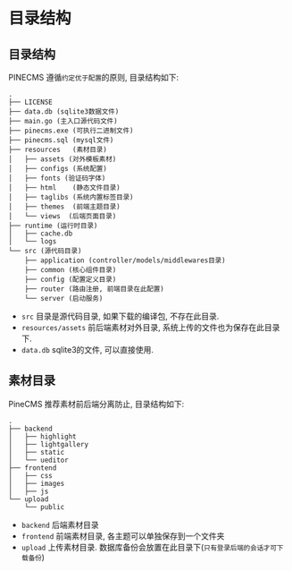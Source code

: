# 目录结构 

## 目录结构 
PINECMS 遵循`约定优于配置`的原则, 目录结构如下:
```
.
├── LICENSE
├── data.db (sqlite3数据文件)
├── main.go (主入口源代码文件)
├── pinecms.exe (可执行二进制文件)
├── pinecms.sql (mysql文件)
├── resources   (素材目录)
│   ├── assets (对外模板素材)
│   ├── configs (系统配置)
│   ├── fonts (验证码字体)
│   ├── html    (静态文件目录)
│   ├── taglibs (系统内置标签目录)
│   ├── themes  (前端主题目录)
│   └── views  (后端页面目录)
├── runtime (运行时目录)
│   ├── cache.db
│   └── logs
└── src (源代码目录)
    ├── application (controller/models/middlewares目录)
    ├── common (核心组件目录)
    ├── config (配置定义目录)
    ├── router (路由注册, 前端目录在此配置)
    └── server (启动服务)
```

- `src` 目录是源代码目录, 如果下载的编译包, 不存在此目录. 
- `resources/assets` 前后端素材对外目录, 系统上传的文件也为保存在此目录下. 
- `data.db` sqlite3的文件, 可以直接使用. 

## 素材目录

PineCMS 推荐素材前后端分离防止, 目录结构如下: 

```
.
├── backend
│   ├── highlight
│   ├── lightgallery
│   ├── static
│   └── ueditor
├── frontend
│   ├── css
│   ├── images
│   ├── js
└── upload
    └── public
```

- `backend` 后端素材目录
- `frontend` 前端素材目录, 各主题可以单独保存到一个文件夹
- `upload` 上传素材目录. 数据库备份会放置在此目录下(`只有登录后端的会话才可下载备份`)